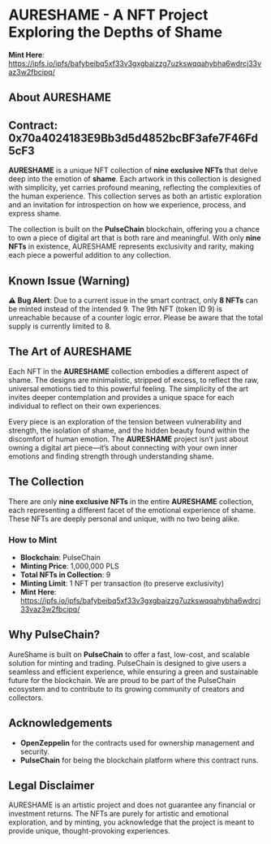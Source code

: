 # AURESHAME - A NFT Project Exploring the Depths of Shame

**Mint Here**: https://ipfs.io/ipfs/bafybeibq5xf33v3gxgbaizzg7uzkswqqahybha6wdrcj33vaz3w2fbcipq/

## About AURESHAME

## Contract: 0x70a4024183E9Bb3d5d4852bcBF3afe7F46Fd5cF3

**AURESHAME** is a unique NFT collection of **nine exclusive NFTs** that delve deep into the emotion of **shame**. Each artwork in this collection is designed with simplicity, yet carries profound meaning, reflecting the complexities of the human experience. This collection serves as both an artistic exploration and an invitation for introspection on how we experience, process, and express shame.

The collection is built on the **PulseChain** blockchain, offering you a chance to own a piece of digital art that is both rare and meaningful. With only **nine NFTs** in existence, AURESHAME represents exclusivity and rarity, making each piece a powerful addition to any collection.

## Known Issue (Warning)

**⚠️ Bug Alert**: Due to a current issue in the smart contract, only **8 NFTs** can be minted instead of the intended 9. The 9th NFT (token ID 9) is unreachable because of a counter logic error. Please be aware that the total supply is currently limited to 8.

## The Art of AURESHAME

Each NFT in the **AURESHAME** collection embodies a different aspect of shame. The designs are minimalistic, stripped of excess, to reflect the raw, universal emotions tied to this powerful feeling. The simplicity of the art invites deeper contemplation and provides a unique space for each individual to reflect on their own experiences.

Every piece is an exploration of the tension between vulnerability and strength, the isolation of shame, and the hidden beauty found within the discomfort of human emotion. The **AURESHAME** project isn’t just about owning a digital art piece—it’s about connecting with your own inner emotions and finding strength through understanding shame.

## The Collection

There are only **nine exclusive NFTs** in the entire **AURESHAME** collection, each representing a different facet of the emotional experience of shame. These NFTs are deeply personal and unique, with no two being alike.

### How to Mint

- **Blockchain**: PulseChain
- **Minting Price**: 1,000,000 PLS
- **Total NFTs in Collection**: 9
- **Minting Limit**: 1 NFT per transaction (to preserve exclusivity)
- **Mint Here**: https://ipfs.io/ipfs/bafybeibq5xf33v3gxgbaizzg7uzkswqqahybha6wdrcj33vaz3w2fbcipq/

## Why PulseChain?

AureShame is built on **PulseChain** to offer a fast, low-cost, and scalable solution for minting and trading. PulseChain is designed to give users a seamless and efficient experience, while ensuring a green and sustainable future for the blockchain. We are proud to be part of the PulseChain ecosystem and to contribute to its growing community of creators and collectors.

## Acknowledgements

- **OpenZeppelin** for the contracts used for ownership management and security.
- **PulseChain** for being the blockchain platform where this contract runs.

## Legal Disclaimer

AURESHAME is an artistic project and does not guarantee any financial or investment returns. The NFTs are purely for artistic and emotional exploration, and by minting, you acknowledge that the project is meant to provide unique, thought-provoking experiences.


